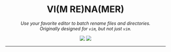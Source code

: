 <div align="center">
  <h1>VI(M RE)NA(MER)</h1>
  <i>Use your favorite editor to batch rename files and directories.</i>
  <br />
  <i>Originally designed for <code>vim</code>, but not just <code>vim</code>.</i>
  <p>
    <img src="https://img.shields.io/github/issues/cqroot/vina?style=flat-square" />
    <img src="https://img.shields.io/github/license/cqroot/vina?style=flat-square" />
  </p>
  <hr>
</div>

